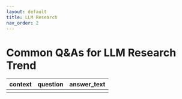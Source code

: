 ```yaml
---
layout: default
title: LLM Research
nav_order: 2
---
```



# Common Q&As for LLM Research Trend


| context | question | answer_text |
|---|---|---|
|  |  |  |
